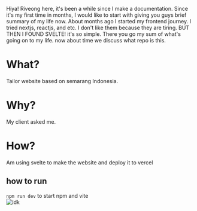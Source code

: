 Hiya! Riveong here, it's been a while since I make a documentation. Since it's my first time in months, I would like to start with giving you guys brief summary of my life now. About months ago I started my frontend journey. I tried nextjs, reactjs, and etc. I don't like them because they are tiring. BUT THEN I FOUND SVELTE! it's so simple. There you go my sum of what's going on to my life. now about time we discuss what repo is this.  
# What?  
Tailor website based on semarang Indonesia.
# Why?  
My client asked me.  
# How?  
Am using svelte to make the website and deploy it to vercel  
## how to run  
`npm run dev` to start npm and vite  
![idk](https://media1.tenor.com/m/aQa-4syzp4AAAAAC/nge-rei-ayanami.gif)
